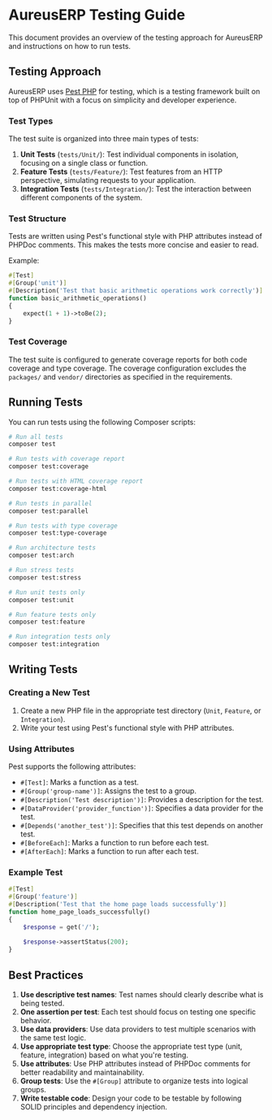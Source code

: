 # AureusERP Testing Guide

This document provides an overview of the testing approach for AureusERP and instructions on how to run tests.

## Testing Approach

AureusERP uses [Pest PHP](https://pestphp.com/) for testing, which is a testing framework built on top of PHPUnit with a focus on simplicity and developer experience.

### Test Types

The test suite is organized into three main types of tests:

1. **Unit Tests** (`tests/Unit/`): Test individual components in isolation, focusing on a single class or function.
2. **Feature Tests** (`tests/Feature/`): Test features from an HTTP perspective, simulating requests to your application.
3. **Integration Tests** (`tests/Integration/`): Test the interaction between different components of the system.

### Test Structure

Tests are written using Pest's functional style with PHP attributes instead of PHPDoc comments. This makes the tests more concise and easier to read.

Example:

```php
#[Test]
#[Group('unit')]
#[Description('Test that basic arithmetic operations work correctly')]
function basic_arithmetic_operations()
{
    expect(1 + 1)->toBe(2);
}
```

### Test Coverage

The test suite is configured to generate coverage reports for both code coverage and type coverage. The coverage configuration excludes the `packages/` and `vendor/` directories as specified in the requirements.

## Running Tests

You can run tests using the following Composer scripts:

```bash
# Run all tests
composer test

# Run tests with coverage report
composer test:coverage

# Run tests with HTML coverage report
composer test:coverage-html

# Run tests in parallel
composer test:parallel

# Run tests with type coverage
composer test:type-coverage

# Run architecture tests
composer test:arch

# Run stress tests
composer test:stress

# Run unit tests only
composer test:unit

# Run feature tests only
composer test:feature

# Run integration tests only
composer test:integration
```

## Writing Tests

### Creating a New Test

1. Create a new PHP file in the appropriate test directory (`Unit`, `Feature`, or `Integration`).
2. Write your test using Pest's functional style with PHP attributes.

### Using Attributes

Pest supports the following attributes:

- `#[Test]`: Marks a function as a test.
- `#[Group('group-name')]`: Assigns the test to a group.
- `#[Description('Test description')]`: Provides a description for the test.
- `#[DataProvider('provider_function')]`: Specifies a data provider for the test.
- `#[Depends('another_test')]`: Specifies that this test depends on another test.
- `#[BeforeEach]`: Marks a function to run before each test.
- `#[AfterEach]`: Marks a function to run after each test.

### Example Test

```php
#[Test]
#[Group('feature')]
#[Description('Test that the home page loads successfully')]
function home_page_loads_successfully()
{
    $response = get('/');
    
    $response->assertStatus(200);
}
```

## Best Practices

1. **Use descriptive test names**: Test names should clearly describe what is being tested.
2. **One assertion per test**: Each test should focus on testing one specific behavior.
3. **Use data providers**: Use data providers to test multiple scenarios with the same test logic.
4. **Use appropriate test type**: Choose the appropriate test type (unit, feature, integration) based on what you're testing.
5. **Use attributes**: Use PHP attributes instead of PHPDoc comments for better readability and maintainability.
6. **Group tests**: Use the `#[Group]` attribute to organize tests into logical groups.
7. **Write testable code**: Design your code to be testable by following SOLID principles and dependency injection.
